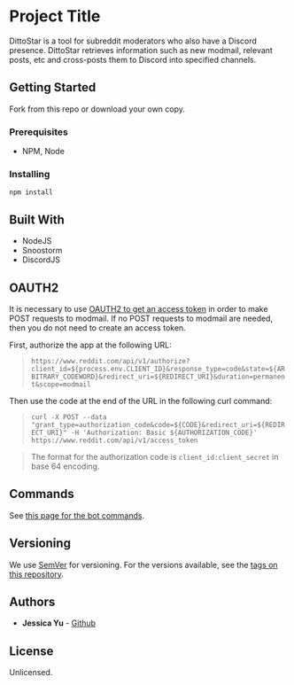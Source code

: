 # Project Title

DittoStar is a tool for subreddit moderators who also have a Discord presence. DittoStar retrieves information such as new modmail, relevant posts, etc and cross-posts them to Discord into specified channels.

## Getting Started

Fork from this repo or download your own copy.

### Prerequisites

* NPM, Node

### Installing

`npm install`

## Built With

* NodeJS
* Snoostorm
* DiscordJS

## OAUTH2
It is necessary to use [OAUTH2 to get an access token](https://github.com/reddit-archive/reddit/wiki/OAuth2) in order to make POST requests to modmail. If no POST requests to modmail are needed, then  you do not need to create an access token.

First, authorize the app at the following URL:  
> ```https://www.reddit.com/api/v1/authorize?client_id=${process.env.CLIENT_ID}&response_type=code&state=${ARBITRARY_CODEWORD}&redirect_uri=${REDIRECT_URI}&duration=permanent&scope=modmail```  


Then use the code at the end of the URL in the following curl command:  
> ```curl -X POST --data "grant_type=authorization_code&code=${CODE}&redirect_uri=${REDIRECT_URI}" -H 'Authorization: Basic ${AUTHORIZATION_CODE}' https://www.reddit.com/api/v1/access_token```
  
>The format for the authorization code is `client_id:client_secret` in base 64 encoding.

## Commands
See [this page for the bot commands](./commands.md).

## Versioning

We use [SemVer](http://semver.org/) for versioning. For the versions available, see the [tags on this repository](https://github.com/your/project/tags). 

## Authors

* **Jessica Yu** - [Github](https://github.com/jessicayyu)

## License

Unlicensed.
